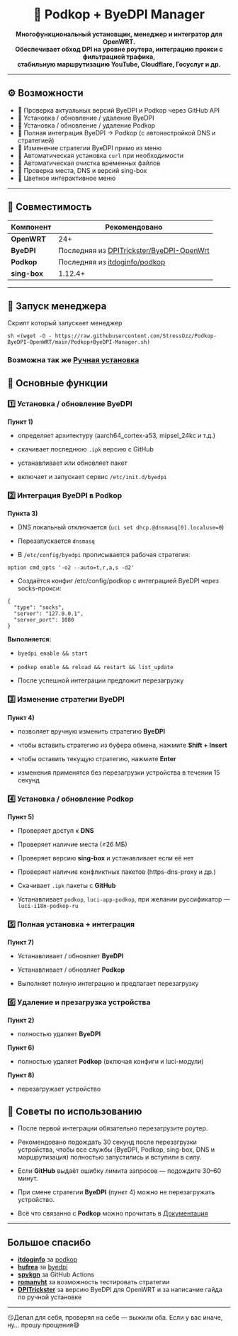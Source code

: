 <h1 align="center">🧩 Podkop + ByeDPI Manager</h1>

<p align="center">
  <b>Многофункциональный установщик, менеджер и интегратор для OpenWRT.</b><br>
    <b>Обеспечивает обход DPI на уровне роутера, интеграцию прокси с фильтрацией трафика,</b><br>
     <b> стабильную маршрутизацию YouTube, Cloudflare, Госуслуг и др.</b><br>

---

## ⚙️ Возможности

- 🔹 Проверка актуальных версий ByeDPI и Podkop через GitHub API  
- 🔹 Установка / обновление / удаление ByeDPI  
- 🔹 Установка / обновление / удаление Podkop  
- 🔹 Полная интеграция ByeDPI → Podkop (с автонастройкой DNS и стратегией)  
- 🔹 Изменение стратегии ByeDPI прямо из меню  
- 🔹 Автоматическая установка `curl` при необходимости  
- 🔹 Автоматическая очистка временных файлов  
- 🔹 Проверка места, DNS и версий sing-box  
- 🔹 Цветное интерактивное меню

---

## 🧱 Совместимость

| Компонент | Рекомендовано |
|------------|----------------|
| **OpenWRT** | 24+  |
| **ByeDPI** | Последняя из [DPITrickster/ByeDPI-OpenWrt](https://github.com/DPITrickster/ByeDPI-OpenWrt/releases) |
| **Podkop** | Последняя из [itdoginfo/podkop](https://github.com/itdoginfo/podkop/releases) |
| **sing-box** | 1.12.4+ |

---

## 🧩 Запуск менеджера
Скрипт который запускает менеджер
```
sh <(wget -O - https://raw.githubusercontent.com/StressOzz/Podkop-ByeDPI-OpenWRT/main/Podkop+ByeDPI-Manager.sh)
```

### Возможна так же [Ручная установка](readme.hand.md)

## 🔧 Основные функции

### 1️⃣ Установка / обновление ByeDPI

**Пункт 1)**

- определяет архитектуру (aarch64_cortex-a53, mipsel_24kc и т.д.)

- скачивает последнюю `.ipk` версию с GitHub

- устанавливает или обновляет пакет

- включает и запускает сервис `/etc/init.d/byedpi`


### 2️⃣ Интеграция ByeDPI в Podkop

**Пункта 3)**

- DNS локальный отключается (`uci set dhcp.@dnsmasq[0].localuse=0`)

- Перезапускается `dnsmasq`

- В `/etc/config/byedpi` прописывается рабочая стратегия:

`option cmd_opts '-o2 --auto=t,r,a,s -d2'`

- Создаётся конфиг /etc/config/podkop с интеграцией ByeDPI через socks-прокси:
```
{
  "type": "socks",
  "server": "127.0.0.1",
  "server_port": 1080
}
```

**Выполняется:**

- `byedpi enable && start`

- `podkop enable && reload && restart && list_update`

- После успешной интеграции предложит перезагрузку

### 3️⃣ Изменение стратегии ByeDPI

**Пункт 4)** 

- позволяет вручную изменить стратегию **ByeDPI**

- чтобы вставить стратегию из буфера обмена, нажмите **Shift + Insert**

- чтобы оставить текущую стратегию, нажмите **Enter**

- изменения применятся без перезагрузки устройства в течении 15 секунд

### 4️⃣ Установка / обновление Podkop

**Пункт 5)**

- Проверяет доступ к **DNS**

- Проверяет наличие места (≥26 МБ)

- Проверяет версию **sing-box** и устанавливает если её нет

- Проверяет наличие конфликтных пакетов (https-dns-proxy и др.)

- Скачивает `.ipk` пакеты с **GitHub**

- Устанавливает `podkop`, `luci-app-podkop`, при желании руссификатор — `luci-i18n-podkop-ru`

### 5️⃣ Полная установка + интеграция

**Пункт 7)**

- Устанавливает / обновляет **ByeDPI**

- Устанавливает / обновляет **Podkop**

- Выполняет полную интеграцию и предлагает перезагрузку

### 6️⃣ Удаление и презагрузка устройства

**Пункт 2)**

- полностью удаляет **ByeDPI**

**Пункт 6)**

- полностью удаляет **Podkop** (включая конфиги и luci-модули)

**Пункт 8)**

- перезагружает устройство

## 🧠 Советы по использованию

- После первой интеграции обязательно перезагрузите роутер.

- Рекомендовано подождать 30 секунд после перезагрузки устройства, чтобы все службы (ByeDPI, Podkop, sing-box, DNS и маршрутизация) полностью запустились и вступили в силу.

- Если **GitHub** выдаёт ошибку лимита запросов — подождите 30–60 минут.

- При смене стратегии **ByeDPI** (пункт 4) можно не перезагружать устройство.

- Всё что связанно с **Podkop** можно прочитать в [Документация](https://podkop.net/)

---
## Большое спасибо

- **[itdoginfo](https://github.com/itdoginfo)** за [podkop](https://github.com/itdoginfo/podkop)
- **[hufrea](https://github.com/hufrea)** за [byedpi](https://github.com/hufrea/byedpi)
- **[spvkgn](https://github.com/spvkgn)** за GitHub Actions
- **[romanvht](https://github.com/romanvht)** за возможность тестировать стратегии
- **[DPITrickster](https://github.com/DPITrickster)** за версию ByeDPI для OpenWRT и за написание гайда по ручной установке
---
😏Делал для себя, проверял на себе — выжили оба. Если у вас иначе, ну… прошу прощения😅
